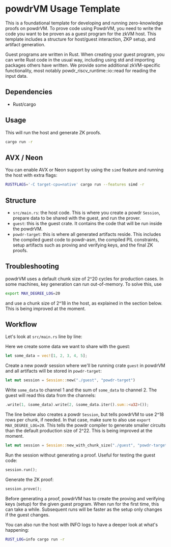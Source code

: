 # powdrVM Usage Template

This is a foundational template for developing and running zero-knowledge proofs on powdrVM. To prove code using PowdrVM, you need to write the code you want to be proven as a guest program for the zkVM host. This template includes a structure for host/guest interaction, ZKP setup, and artifact generation.


Guest programs are written in Rust. When creating your guest program, you can write Rust code in the usual way, including using std and importing packages others have written. We provide some additional zkVM-specific functionality, most notably powdr_riscv_runtime::io::read for reading the input data.

## Dependencies

- Rust/cargo

## Usage

This will run the host and generate ZK proofs.

```bash
cargo run -r
```

## AVX / Neon

You can enable AVX or Neon support by using the `simd` feature and running the host with extra flags:

```bash
RUSTFLAGS='-C target-cpu=native' cargo run --features simd -r
```

## Structure

- `src/main.rs`: the host code. This is where you create a powdr `Session`, prepare data to be shared with the guest, and run the prover.
- `guest`: this is the guest crate. It contains the code that will be run inside the powdrVM.
- `powdr-target`: this is where all generated artifacts reside. This includes the compiled guest code to powdr-asm, the compiled PIL constraints, setup artifacts such as proving and verifying keys, and the final ZK proofs.

## Troubleshooting

powdrVM uses a default chunk size of 2^20 cycles for production cases. In some machines, key generation can run out-of-memory. To solve this, use

```bash
export MAX_DEGREE_LOG=20
```

and use a chunk size of 2^18 in the host, as explained in the section below.
This is being improved at the moment.

## Workflow

Let's look at `src/main.rs` line by line:

Here we create some data we want to share with the guest:
```rust
let some_data = vec![1, 2, 3, 4, 5];
```

Create a new powdr session where we'll be running crate `guest` in powdrVM
and all artifacts will be stored in `powdr-target`:
```rust
let mut session = Session::new("./guest", "powdr-target")
```

Write `some_data` to channel 1 and the sum of `some_data` to channel 2.
The guest will read this data from the channels:
```rust
.write(1, &some_data).write(2, &some_data.iter().sum::<u32>());
```

The line below also creates a powdr `Session`, but tells powdrVM to use 2^18 rows
per chunk, if needed. In that case, make sure to also use `export MAX_DEGREE_LOG=20`.
This tells the powdr compiler to generate smaller circuits than the default production
size of 2^22. This is being improved at the moment.
```rust
let mut session = Session::new_with_chunk_size("./guest", "powdr-target", 18)
```

Run the session without generating a proof. Useful for testing the guest code:
```rust
session.run();
```

Generate the ZK proof:
```rust
session.prove();
```

Before generating a proof, powdrVM has to create the proving and verifying keys (setup) for the given guest program. When run for the first time, this can take a while. Subsequent runs will be faster as the setup only changes if the guest changes.

You can also run the host with INFO logs to have a deeper look at what's happening:
```bash
RUST_LOG=info cargo run -r
```
